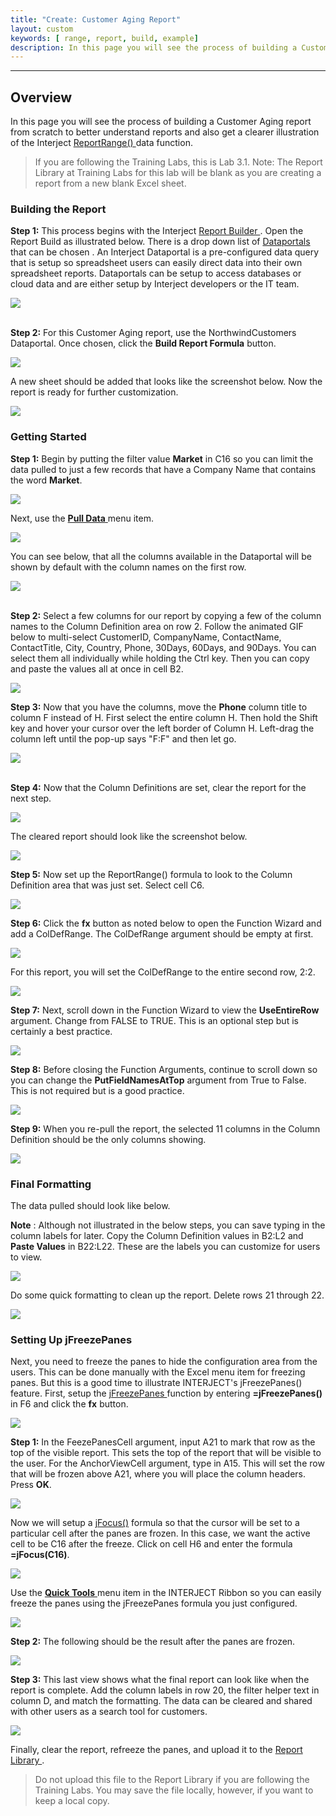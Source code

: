```yaml
---
title: "Create: Customer Aging Report"
layout: custom
keywords: [ range, report, build, example]
description: In this page you will see the process of building a Customer Aging report from scratch to better understand reports and also get a clearer illustration of the Interject Report Range data function
---
```

* * *

##  **Overview**

In this page you will see the process of building a Customer Aging report from scratch to better understand reports and also get a clearer illustration of the Interject [ ReportRange() ](/wIndex/ReportRange.html) data function. 

<blockquote class=lab_info>
 If you are following the Training Labs, this is Lab 3.1. Note: The Report Library at Training Labs for this lab will be blank as you are creating a report from a new blank Excel sheet.
</blockquote>

###  Building the Report 

**Step 1:** This process begins with the Interject [ Report Builder ](/wGetStarted/INTERJECT-Ribbon-Menu-Items.html#report-builder) . Open the Report Build as illustrated below. There is a drop down list of  [ Dataportals ](/wApps/Common-Dataportal-Index.html) that can be chosen  . An Interject Dataportal is a pre-configured data query that is setup so spreadsheet users can easily direct data into their own spreadsheet reports. Dataportals can be setup to access databases or cloud data and are either setup by Interject developers or the IT team. 

![](/images/L-Create-CustAging/01.png)   
<br>

**Step 2:** For this Customer Aging report, use the NorthwindCustomers Dataportal. Once chosen, click the **Build Report Formula** button. 

![](/images/L-Create-CustAging/02.png)
<br>

A new sheet should be added that looks like the screenshot below. Now the report is ready for further customization. 

![](/images/L-Create-CustAging/03.png)
<br>

###  Getting Started 

**Step 1:** Begin by putting the filter value **Market** in C16 so you can limit the data pulled to just a few records that have a Company Name that contains the word **Market**. 

![](/images/L-Create-CustAging/08.png)
<br>

Next, use the [ **Pull Data** ](/wGetStarted/INTERJECT-Ribbon-Menu-Items.html#pull-data) menu item. 

![](/images/L-Create-CustAging/09.png)
<br> 

You can see below, that all the columns available in the Dataportal will be shown by default with the column names on the first row.

![](/images/L-Create-CustAging/10.png)   
<br>

**Step 2:** Select a few columns for our report by copying a few of the column names to the Column Definition area on row 2. Follow the animated GIF below to multi-select CustomerID, CompanyName, ContactName, ContactTitle, City, Country, Phone, 30Days, 60Days, and 90Days. You can select them all individually while holding the Ctrl key. Then you can copy and paste the values all at once in cell B2. 

![](/images/L-Create-CustAging/11.gif)
<br>

**Step 3:** Now that you have the columns, move the **Phone** column title to column F instead of H. First select the entire column H. Then hold the Shift key and hover your cursor over the left border of Column H. Left-drag the column left until the pop-up says "F:F" and then let go.

![](/images/L-Create-CustAging/12.png)     
<br>

**Step 4:** Now that the Column Definitions are set, clear the report for the next step. 

![](/images/L-Create-CustAging/13.png)
<br>

The cleared report should look like the screenshot below.

![](/images/L-Create-CustAging/14.png)
<br>

**Step 5:** Now set up the ReportRange() formula to look to the Column Definition area that was just set. Select cell C6.  

![](/images/L-Create-CustAging/15.png) 
<br>

**Step 6:** Click the **fx** button as noted below to open the Function Wizard and add a ColDefRange. The ColDefRange argument should be empty at first. 

![](/images/L-Create-CustAging/16.png)
<br>

For this report, you will set the ColDefRange to the entire second row, 2:2.  

![](/images/L-Create-CustAging/17.png)
<br>

**Step 7:** Next, scroll down in the Function Wizard to view the **UseEntireRow** argument. Change from FALSE to TRUE. This is an optional step but is certainly a best practice. 

![](/images/L-Create-CustAging/18.png) 
<br>

**Step 8:** Before closing the Function Arguments, continue to scroll down so you can change the **PutFieldNamesAtTop** argument from True to False. This is not required but is a good practice. 

![](/images/L-Create-CustAging/19.png)
<br>

**Step 9:** When you re-pull the report, the selected 11 columns in the Column Definition should be the only columns showing. 

![](/images/L-Create-CustAging/19.png)
<br>

###  Final Formatting  

The data pulled should look like below. 

**Note** : Although not illustrated in the below steps, you can save typing in the column labels for later. Copy the Column Definition values in B2:L2 and **Paste Values** in B22:L22. These are the labels you can customize for users to view. 

![](/images/L-Create-CustAging/21.png)
<br>

Do some quick formatting to clean up the report. Delete rows 21 through 22. 

![](/images/L-Create-CustAging/22.png)
<br>

### Setting Up jFreezePanes

Next, you need to freeze the panes to hide the configuration area from the users. This can be done manually with the Excel menu item for freezing panes. But this is a good time to illustrate INTERJECT's jFreezePanes() feature. First, setup the [ jFreezePanes ](/wIndex/jFreezePanes.html) function by entering **=jFreezePanes()** in F6 and click the **fx** button. 

![](/images/L-Create-CustAging/23.png)
<br>

**Step 1:** In the FeezePanesCell argument, input A21 to mark that row as the top of the visible report. This sets the top of the report that will be visible to the user. For the AnchorViewCell argument, type in A15. This will set the row that will be frozen above A21, where you will place the column headers. Press **OK**.

![](/images/L-Create-CustAging/24.png)
<br>

Now we will setup a [jFocus()](/wIndex/jFocus.html) formula so that the cursor will be set to a particular cell after the panes are frozen. In this case, we want the active cell to be C16 after the freeze. Click on cell H6 and enter the formula **=jFocus(C16)**.

![](/images/L-Create-CustAging/jFocusEntry.png)
<br>

Use the [ **Quick Tools** ](/wGetStarted/INTERJECT-Ribbon-Menu-Items.html#quick-tools) menu item in the INTERJECT Ribbon so you can easily freeze the panes using the jFreezePanes formula you just configured. 

![](/images/L-Create-CustAging/25.png)
<br>

**Step 2:** The following should be the result after the panes are frozen. 
<br>

![](/images/L-Create-CustAging/26.png)
<br>

**Step 3:** This last view shows what the final report can look like when the report is complete. Add the column labels in row 20, the filter helper text in column D, and match the formatting. The data can be cleared and shared with other users as a search tool for customers.

![](/images/L-Create-CustAging/27.png)
<br>

Finally, clear the report, refreeze the panes, and upload it to the [ Report Library ](/wGetStarted/L-Create-UpdatingReportLibrary.html).

<blockquote class=lab_info>
 Do not upload this file to the Report Library if you are following the Training Labs. You may save the file locally, however, if you want to keep a local copy.
</blockquote>